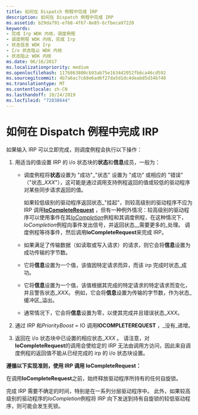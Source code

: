 ```yaml
---
title: 如何在 Dispatch 例程中完成 IRP
description: 如何在 Dispatch 例程中完成 IRP
ms.assetid: b29da791-e768-4f67-8e85-6cfbeca97220
keywords:
- 完成 Irp WDK 内核，调度例程
- 调度例程 WDK 内核，完成 Irp
- 状态信息 WDK Irp
- I/o 状态阻止 WDK 内核
- 状态阻止 WDK 内核
ms.date: 06/16/2017
ms.localizationpriority: medium
ms.openlocfilehash: 1176863800cb93ab75e1634d2052fb6ca46cd592
ms.sourcegitcommit: 4b7a6ac7c68e6ad6f27da5d1dc4deabd5d34b748
ms.translationtype: MT
ms.contentlocale: zh-CN
ms.lasthandoff: 10/24/2019
ms.locfileid: "72838644"
---
```

# <a name="how-to-complete-an-irp-in-a-dispatch-routine"></a>如何在 Dispatch 例程中完成 IRP





如果输入 IRP 可以立即完成，则调度例程会执行以下操作：

1.  用适当的值设置 IRP 的 i/o 状态块的**状态**和**信息**成员，一般为：

    -   调度例程将**状态**设置为 "成功"\_"状态" 设置为 "成功" 或相应的 "错误" （"状态\_*XXX*"），这可能是通过调用支持例程返回的值或较低的驱动程序对某些同步请求返回的值。

        如果较低级别的驱动程序返回状态\_"挂起"，则较高级别的驱动程序不应为 IRP 调用[**IoCompleteRequest**](https://docs.microsoft.com/windows-hardware/drivers/ddi/wdm/nf-wdm-iocompleterequest) ，但有一种例外情况：较高级别的驱动程序可以使用事件在其[*IoCompletion*](https://docs.microsoft.com/windows-hardware/drivers/ddi/wdm/nc-wdm-io_completion_routine)例程和其调度例程，在这种情况下， *IoCompletion*例程向事件发出信号，并返回状态\_\_需要更多的\_处理。 调度例程等待事件，然后调用**IoCompleteRequest**来完成 IRP。

    -   如果满足了传输数据（如读取或写入请求）的请求，则它会将**信息**设置为成功传输的字节数。

    -   它将**信息**设置为一个值，该值因特定请求而异，而该 irp 完成时状态\_成功。

    -   它将**信息**设置为一个值，该值根据其完成的特定请求的特定请求而变化，并且警告状态\_*XXX*。 例如，它会将**信息**设置为传输的字节数，作为状态\_缓冲区\_溢出。

    -   通常情况下，它会将**信息**设置为零，以使其完成并且错误状态\_*XXX*。

2.  通过 IRP 和*PriorityBoost* = IO 调用**IOCOMPLETEREQUEST** ，\_没有\_递增。

3.  返回在 i/o 状态块中已设置的相应状态\_*XXX* 。 请注意，对**IoCompleteRequest**的调用会使给定的 IRP 无法由调用方访问，因此来自调度例程的返回值不能从已经完成的 irp 的 i/o 状态块设置。

**遵循以下实现准则，使用 IRP 调用 IoCompleteRequest：**

在调用**IoCompleteRequest**之前，始终释放驱动程序所持有的任何自旋锁。

完成 IRP 需要不确定的时间，特别是在一系列分层驱动程序中。 此外，如果较高级别的驱动程序的*IoCompletion*例程将 IRP 向下发送到持有自旋锁的较低驱动程序，则可能会发生死锁。

 

 




